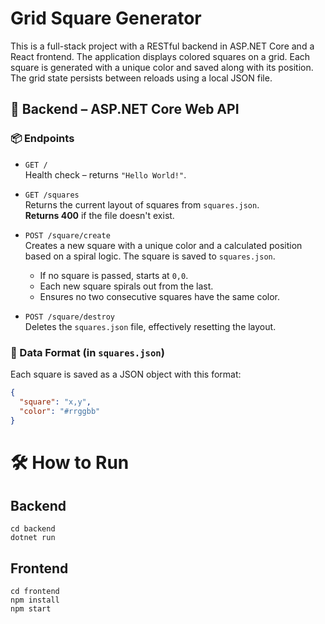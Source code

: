 # Grid Square Generator

This is a full-stack project with a RESTful backend in ASP.NET Core and a React frontend. The application displays colored squares on a grid. Each square is generated with a unique color and saved along with its position. The grid state persists between reloads using a local JSON file.

## 🔧 Backend – ASP.NET Core Web API

### 📦 Endpoints

- `GET /`  
  Health check – returns `"Hello World!"`.

- `GET /squares`  
  Returns the current layout of squares from `squares.json`.  
  **Returns 400** if the file doesn't exist.

- `POST /square/create`  
  Creates a new square with a unique color and a calculated position based on a spiral logic. The square is saved to `squares.json`.

  - If no square is passed, starts at `0,0`.
  - Each new square spirals out from the last.
  - Ensures no two consecutive squares have the same color.

- `POST /square/destroy`  
  Deletes the `squares.json` file, effectively resetting the layout.

### 📁 Data Format (in `squares.json`)

Each square is saved as a JSON object with this format:

```json
{
  "square": "x,y",
  "color": "#rrggbb"
}
```

# 🛠 How to Run

## Backend

```
cd backend
dotnet run
```

## Frontend

```
cd frontend
npm install
npm start
```